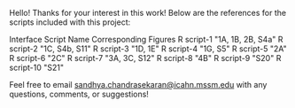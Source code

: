 Hello! Thanks for your interest in this work! Below are the references for the scripts included with this project:

Interface         Script Name	          Corresponding Figures
R	                script-1              "1A, 1B, 2B, S4a"
R	                script-2	            "1C, S4b, S11"
R	                script-3	            "1D, 1E"
R	                script-4            	"1G, S5"
R	                script-5	            "2A"
R	                script-6	            "2C"
R	                script-7	            "3A, 3C, S12"
R	                script-8	            "4B"
R	                script-9	            "S20"
R	                script-10	            "S21"

Feel free to email sandhya.chandrasekaran@icahn.mssm.edu with any questions, comments, or suggestions!
